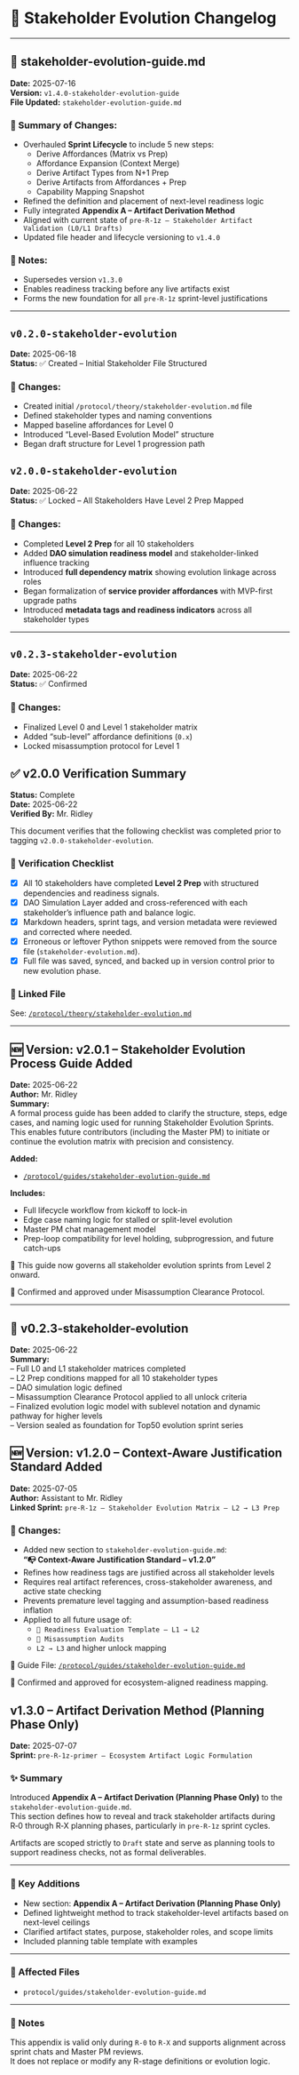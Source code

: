# 📓 Stakeholder Evolution Changelog

---
## 📄 stakeholder-evolution-guide.md  
**Date:** 2025-07-16  
**Version:** `v1.4.0-stakeholder-evolution-guide`  
**File Updated:** `stakeholder-evolution-guide.md`  

### 🔧 Summary of Changes:
- Overhauled **Sprint Lifecycle** to include 5 new steps:
  - Derive Affordances (Matrix vs Prep)
  - Affordance Expansion (Context Merge)
  - Derive Artifact Types from N+1 Prep
  - Derive Artifacts from Affordances + Prep
  - Capability Mapping Snapshot
- Refined the definition and placement of next-level readiness logic
- Fully integrated **Appendix A – Artifact Derivation Method**
- Aligned with current state of `pre‑R‑1z – Stakeholder Artifact Validation (L0/L1 Drafts)`
- Updated file header and lifecycle versioning to `v1.4.0`

### 📎 Notes:
- Supersedes version `v1.3.0`
- Enables readiness tracking before any live artifacts exist
- Forms the new foundation for all `pre‑R‑1z` sprint-level justifications


---

## `v0.2.0-stakeholder-evolution`  
**Date:** 2025-06-18  
**Status:** ✅ Created – Initial Stakeholder File Structured  

### 🔄 Changes:
- Created initial `/protocol/theory/stakeholder-evolution.md` file
- Defined stakeholder types and naming conventions
- Mapped baseline affordances for Level 0
- Introduced “Level-Based Evolution Model” structure
- Began draft structure for Level 1 progression path


## `v2.0.0-stakeholder-evolution`
**Date:** 2025-06-22  
**Status:** ✅ Locked – All Stakeholders Have Level 2 Prep Mapped  

### 🔄 Changes:
- Completed **Level 2 Prep** for all 10 stakeholders
- Added **DAO simulation readiness model** and stakeholder-linked influence tracking
- Introduced **full dependency matrix** showing evolution linkage across roles
- Began formalization of **service provider affordances** with MVP-first upgrade paths
- Introduced **metadata tags and readiness indicators** across all stakeholder types

---

## `v0.2.3-stakeholder-evolution`
**Date:** 2025-06-22  
**Status:** ✅ Confirmed  

### 🔄 Changes:
- Finalized Level 0 and Level 1 stakeholder matrix
- Added “sub-level” affordance definitions (`0.x`)
- Locked misassumption protocol for Level 1

## ✅ v2.0.0 Verification Summary  
**Status:** Complete  
**Date:** 2025-06-22  
**Verified By:** Mr. Ridley

This document verifies that the following checklist was completed prior to tagging `v2.0.0-stakeholder-evolution`.

### 🧾 Verification Checklist

- [x] All 10 stakeholders have completed **Level 2 Prep** with structured dependencies and readiness signals.
- [x] DAO Simulation Layer added and cross-referenced with each stakeholder’s influence path and balance logic.
- [x] Markdown headers, sprint tags, and version metadata were reviewed and corrected where needed.
- [x] Erroneous or leftover Python snippets were removed from the source file (`stakeholder-evolution.md`).
- [x] Full file was saved, synced, and backed up in version control prior to new evolution phase.

### 📎 Linked File  
See: [`/protocol/theory/stakeholder-evolution.md`](../protocol/theory/stakeholder-evolution.md)

---
## 🆕 Version: v2.0.1 – Stakeholder Evolution Process Guide Added
**Date:** 2025-06-22  
**Author:** Mr. Ridley  
**Summary:**  
A formal process guide has been added to clarify the structure, steps, edge cases, and naming logic used for running Stakeholder Evolution Sprints. This enables future contributors (including the Master PM) to initiate or continue the evolution matrix with precision and consistency.

**Added:**
- [`/protocol/guides/stakeholder-evolution-guide.md`](../guides/stakeholder-evolution-guide.md)

**Includes:**
- Full lifecycle workflow from kickoff to lock-in
- Edge case naming logic for stalled or split-level evolution
- Master PM chat management model
- Prep-loop compatibility for level holding, subprogression, and future catch-ups

🔁 This guide now governs all stakeholder evolution sprints from Level 2 onward.

🔐 Confirmed and approved under Misassumption Clearance Protocol.

---
## 📘 v0.2.3-stakeholder-evolution
**Date:** 2025-06-22  
**Summary:**  
– Full L0 and L1 stakeholder matrices completed  
– L2 Prep conditions mapped for all 10 stakeholder types  
– DAO simulation logic defined  
– Misassumption Clearance Protocol applied to all unlock criteria  
– Finalized evolution logic model with sublevel notation and dynamic pathway for higher levels  
– Version sealed as foundation for Top50 evolution sprint series  

## 🆕 Version: v1.2.0 – Context-Aware Justification Standard Added  
**Date:** 2025-07-05  
**Author:** Assistant to Mr. Ridley  
**Linked Sprint:** `pre‑R‑1z – Stakeholder Evolution Matrix – L2 → L3 Prep`  

### 🔄 Changes:
- Added new section to `stakeholder-evolution-guide.md`:  
  **“📭 Context-Aware Justification Standard – v1.2.0”**
- Refines how readiness tags are justified across all stakeholder levels
- Requires real artifact references, cross-stakeholder awareness, and active state checking
- Prevents premature level tagging and assumption-based readiness inflation
- Applied to all future usage of:
  - `📐 Readiness Evaluation Template – L1 → L2`
  - `🧬 Misassumption Audits`
  - `L2 → L3` and higher unlock mapping

📎 Guide File: [`/protocol/guides/stakeholder-evolution-guide.md`](../guides/stakeholder-evolution-guide.md)

🔐 Confirmed and approved for ecosystem-aligned readiness mapping.

## v1.3.0 – Artifact Derivation Method (Planning Phase Only)
**Date:** 2025-07-07  
**Sprint:** `pre‑R‑1z-primer – Ecosystem Artifact Logic Formulation`

### ✨ Summary
Introduced **Appendix A – Artifact Derivation (Planning Phase Only)** to the `stakeholder-evolution-guide.md`.  
This section defines how to reveal and track stakeholder artifacts during R‑0 through R‑X planning phases, particularly in `pre‑R‑1z` sprint cycles.

Artifacts are scoped strictly to `Draft` state and serve as planning tools to support readiness checks, not as formal deliverables.

---

### 📌 Key Additions
- New section: **Appendix A – Artifact Derivation (Planning Phase Only)**
- Defined lightweight method to track stakeholder-level artifacts based on next-level ceilings
- Clarified artifact states, purpose, stakeholder roles, and scope limits
- Included planning table template with examples

---

### 📁 Affected Files
- `protocol/guides/stakeholder-evolution-guide.md`

---

### 🧠 Notes
This appendix is valid only during `R‑0` to `R‑X` and supports alignment across sprint chats and Master PM reviews.  
It does not replace or modify any R-stage definitions or evolution logic.

